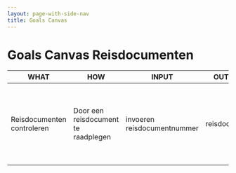 ```yaml
---
layout: page-with-side-nav
title: Goals Canvas
---
```


# Goals Canvas Reisdocumenten

|WHAT|HOW|INPUT|OUTPUT|GOALS|STORIES|
|---  |--- |---  |---   |---  |---    |
|Reisdocumenten controleren |Door een reisdocument te raadplegen|invoeren reisdocumentnummer|reisdocument|reisdocumenten controleren bij de aanvraag van een marktvergunning, identiteit vast te stellen bij schuldhulpverlening en door BOA's in handhavingssituaties|[27](https://github.com/BRP-API/Haal-Centraal-Reisdocumenten-bevragen/issues/27){:target="_blank"} [26](https://github.com/BRP-API/Haal-Centraal-Reisdocumenten-bevragen/issues/26){:target="_blank"} [25](https://github.com/BRP-API/Haal-Centraal-Reisdocumenten-bevragen/issues/25){:target="_blank"}|


